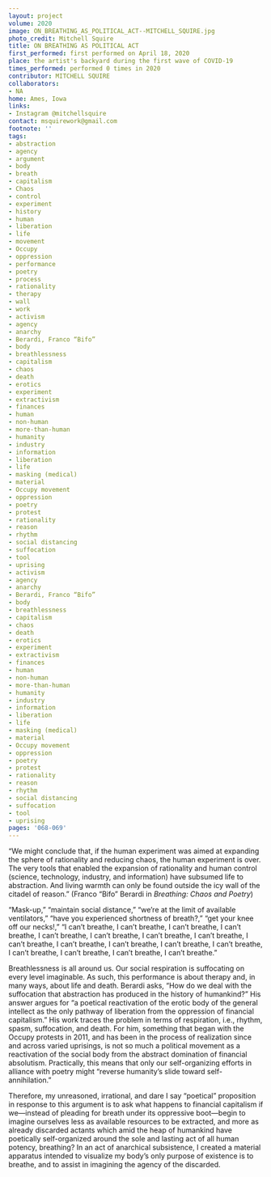 ```yaml
---
layout: project
volume: 2020
image: ON_BREATHING_AS_POLITICAL_ACT--MITCHELL_SQUIRE.jpg
photo_credit: Mitchell Squire
title: ON BREATHING AS POLITICAL ACT
first_performed: first performed on April 18, 2020
place: the artist's backyard during the first wave of COVID-19
times_performed: performed 0 times in 2020
contributor: MITCHELL SQUIRE
collaborators:
- NA
home: Ames, Iowa
links:
- Instagram @mitchellsquire
contact: msquirework@gmail.com
footnote: ''
tags:
- abstraction
- agency
- argument
- body
- breath
- capitalism
- Chaos
- control
- experiment
- history
- human
- liberation
- life
- movement
- Occupy
- oppression
- performance
- poetry
- process
- rationality
- therapy
- wall
- work
- activism
- agency
- anarchy
- Berardi, Franco “Bifo”
- body
- breathlessness
- capitalism
- chaos
- death
- erotics
- experiment
- extractivism
- finances
- human
- non-human
- more-than-human
- humanity
- industry
- information
- liberation
- life
- masking (medical)
- material
- Occupy movement
- oppression
- poetry
- protest
- rationality
- reason
- rhythm
- social distancing
- suffocation
- tool
- uprising
- activism
- agency
- anarchy
- Berardi, Franco “Bifo”
- body
- breathlessness
- capitalism
- chaos
- death
- erotics
- experiment
- extractivism
- finances
- human
- non-human
- more-than-human
- humanity
- industry
- information
- liberation
- life
- masking (medical)
- material
- Occupy movement
- oppression
- poetry
- protest
- rationality
- reason
- rhythm
- social distancing
- suffocation
- tool
- uprising
pages: '068-069'
---
```


“We might conclude that, if the human experiment was aimed at expanding the sphere of rationality and reducing chaos, the human experiment is over. The very tools that enabled the expansion of rationality and human control (science, technology, industry, and information) have subsumed life to abstraction. And living warmth can only be found outside the icy wall of the citadel of reason.” (Franco “Bifo” Berardi in *Breathing: Chaos and Poetry*)

“Mask-up,” “maintain social distance,” “we’re at the limit of available ventilators,” “have you experienced shortness of breath?,” “get your knee off our necks!,” “I can’t breathe, I can’t breathe, I can’t breathe, I can’t breathe, I can’t breathe, I can’t breathe, I can’t breathe, I can’t breathe, I can’t breathe, I can’t breathe, I can’t breathe, I can’t breathe, I can’t breathe, I can’t breathe, I can’t breathe, I can’t breathe, I can’t breathe.”

Breathlessness is all around us. Our social respiration is suffocating on every level imaginable. As such, this performance is about therapy and, in many ways, about life and death. Berardi asks, “How do we deal with the suffocation that abstraction has produced in the history of humankind?” His answer argues for “a poetical reactivation of the erotic body of the general intellect as the only pathway of liberation from the oppression of financial capitalism.” His work traces the problem in terms of respiration, i.e., rhythm, spasm, suffocation, and death. For him, something that began with the Occupy protests in 2011, and has been in the process of realization since and across varied uprisings, is not so much a political movement as a reactivation of the social body from the abstract domination of financial absolutism. Practically, this means that only our self-organizing efforts in alliance with poetry might “reverse humanity’s slide toward self-annihilation.” 

Therefore, my unreasoned, irrational, and dare I say “poetical” proposition in response to this argument is to ask what happens to financial capitalism if we—instead of pleading for breath under its oppressive boot—begin to imagine ourselves less as available resources to be extracted, and more as already discarded actants which amid the heap of humankind have poetically self-organized around the sole and lasting act of all human potency, breathing? In an act of anarchical subsistence, I created a material apparatus intended to visualize my body’s only purpose of existence is to breathe, and to assist in imagining the agency of the discarded.